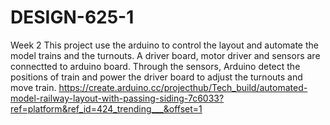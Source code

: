 # DESIGN-625-1
Week 2
This project use the arduino to control the layout and automate the model trains and the turnouts. A driver board, motor driver and  sensors are connectted to arduino board. Through the sensors, Arduino detect the positions of train and power the driver board to adjust the turnouts and move train.
https://create.arduino.cc/projecthub/Tech_build/automated-model-railway-layout-with-passing-siding-7c6033?ref=platform&ref_id=424_trending___&offset=1
